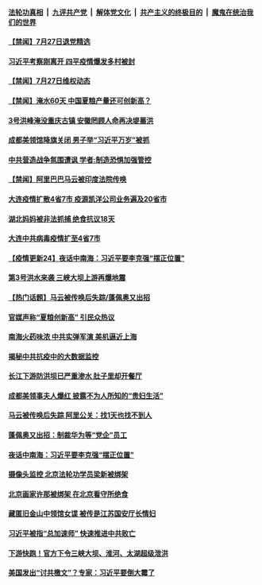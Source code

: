 

####  [法轮功真相](../../../../basic/blob/master/README.md?t=07280831) &nbsp;|&nbsp; [九评共产党](../../../../9ping.md/blob/master/README.md?t=07280831) &nbsp;|&nbsp; [解体党文化](../../../../jtdwh.md/blob/master/README.md?t=07280831)  &nbsp;|&nbsp; [共产主义的终极目的](../../../../gczydzjmd.md/blob/master/README.md?t=07280831) &nbsp;|&nbsp; [魔鬼在统治我们的世界](../../../../mgztzwmdsj.md/blob/master/README.md?t=07280831) 



#### [【禁闻】7月27日退党精选](../pages/prog204/a102904043.md?t=07280831) 

#### [习近平考察刚离开 四平疫情爆发多村被封](../pages/prog204/a102904034.md?t=07280831) 

#### [【禁闻】7月27日维权动态](../pages/prog204/a102904022.md?t=07280831) 

#### [【禁闻】淹水60天 中国夏粮产量还可创新高？](../pages/prog204/a102903999.md?t=07280831) 

#### [3号洪峰淹没重庆古镇 安徽罔顾人命再决堤蓄洪](../pages/prog204/a102903819.md?t=07280831) 

#### [成都美领馆降旗关闭 男子举“习近平万岁”被抓](../pages/prog204/a102903886.md?t=07280831) 

#### [中共营造战争氛围遭讽 学者:制造恐惧加强管控](../pages/prog204/a102903867.md?t=07280831) 

#### [【禁闻】阿里巴巴马云被印度法院传唤](../pages/prog204/a102903878.md?t=07280831) 

#### [大连疫情扩散4省7市 疫源凯洋公司业务遍及20省市](../pages/prog204/a102903822.md?t=07280831) 

#### [湖北妈妈被非法抓捕 绝食抗议18天](../pages/prog204/a102903584.md?t=07280831) 

#### [大连中共病毒疫情扩至4省7市](../pages/prog204/a102903588.md?t=07280831) 

#### [【疫情更新24】夜话中南海：习近平要李克强“摆正位置”](../pages/prog204/a102897569.md?t=07280831) 

#### [第3号洪水来袭 三峡大坝上游再爆地震](../pages/prog204/a102903544.md?t=07280831) 

#### [【热门话题】马云被传唤后失踪/蓬佩奥又出招](../pages/prog204/a102903501.md?t=07280831) 

#### [官媒声称“夏粮创新高” 引民众热议](../pages/prog204/a102903531.md?t=07280831) 

#### [南海火药味浓 中共实弹军演 美机逼近上海](../pages/prog204/a102903437.md?t=07280831) 

#### [揭秘中共抗疫中的大数据监控](../pages/prog204/a102903411.md?t=07280831) 

#### [长江下游防洪坝已严重渗水 肚子里却开餐厅](../pages/prog204/a102903416.md?t=07280831) 

#### [成都美领事夫人爆红 披露不为人所知的“贵妇生活”](../pages/prog204/a102903388.md?t=07280831) 

#### [马云被传唤后失踪 阿里公关：找1天也找不到人](../pages/prog204/a102903383.md?t=07280831) 

#### [蓬佩奥又出招：制裁华为等“党企”员工](../pages/prog204/a102903366.md?t=07280831) 

#### [夜话中南海：习近平要李克强“摆正位置”](../pages/prog204/a102903280.md?t=07280831) 

#### [摄像头监控 北京法轮功学员梁新被绑架](../pages/prog204/a102903304.md?t=07280831) 

#### [北京画家许那被绑架 在北京看守所绝食](../pages/prog204/a102903288.md?t=07280831) 

#### [藏匿旧金山中领馆女谍 被传是江苏国安厅长情妇](../pages/prog204/a102903265.md?t=07280831) 

#### [习近平被指“总加速师” 快速推进中共败亡](../pages/prog204/a102903247.md?t=07280831) 

#### [下游快跑！官方下令三峡大坝、淮河、太湖超级泄洪](../pages/prog204/a102903211.md?t=07280831) 

#### [美国发出“讨共檄文”？专家：习近平要倒大霉了](../pages/prog204/a102903219.md?t=07280831) 

